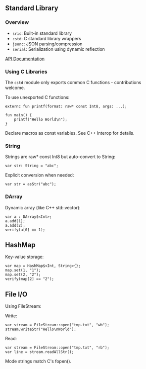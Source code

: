 ## Standard Library

### Overview
- `sric`: Built-in standard library  
- `cstd`: C standard library wrappers  
- `jsonc`: JSON parsing/compression  
- `serial`: Serialization using dynamic reflection  

[API Documentation](/apidoc.html)  

### Using C Libraries  
The `cstd` module only exports common C functions - contributions welcome.  

To use unexported C functions:  
```sric
externc fun printf(format: raw* const Int8, args: ...);

fun main() {
    printf("Hello World\n");
}
```
Declare macros as const variables. See C++ Interop for details.

### String
Strings are raw* const Int8 but auto-convert to String:

```sric
var str: String = "abc";
```
Explicit conversion when needed:

```sric
var str = asStr("abc");
```
### DArray
Dynamic array (like C++ std::vector):

```sric
var a : DArray$<Int>;
a.add(1);
a.add(2);
verify(a[0] == 1);
```
## HashMap
Key-value storage:

```sric
var map = HashMap$<Int, String>{};
map.set(1, "1");
map.set(2, "2");
verify(map[2] == "2");
```
## File I/O
Using FileStream:

Write:
```sric
var stream = FileStream::open("tmp.txt", "wb");
stream.writeStr("Hello\nWorld");
```
Read:

```sric
var stream = FileStream::open("tmp.txt", "rb");
var line = stream.readAllStr();
```
Mode strings match C's fopen().
